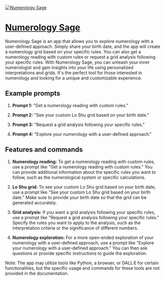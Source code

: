 [![Numerology Sage](https://files.oaiusercontent.com/file-fgXABQ2TPYFne6rum73ceP2N?se=2123-10-17T11%3A46%3A31Z&sp=r&sv=2021-08-06&sr=b&rscc=max-age%3D31536000%2C%20immutable&rscd=attachment%3B%20filename%3Db03cad17-59cc-4193-83bd-b22c06d18d86.png&sig=ZnoaX6R4HikwJRd0X8MYl302DW7qMQ23GOcb1lPK/vo%3D)](https://chat.openai.com/g/g-3RWsnslrS-numerology-sage)

# [Numerology Sage](https://chat.openai.com/g/g-3RWsnslrS-numerology-sage)

Numerology Sage is an app that allows you to explore numerology with a user-defined approach. Simply share your birth date, and the app will create a numerology grid based on your specific rules. You can also get a numerology reading with custom rules or request a grid analysis following your specific rules. With Numerology Sage, you can unleash your inner numerologist and gain insights into your life using personalized interpretations and grids. It's the perfect tool for those interested in numerology and looking for a unique and customizable experience.

## Example prompts

1. **Prompt 1:** "Get a numerology reading with custom rules."

2. **Prompt 2:** "See your custom Lo Shu grid based on your birth date."

3. **Prompt 3:** "Request a grid analysis following your specific rules."

4. **Prompt 4:** "Explore your numerology with a user-defined approach."


## Features and commands

1. **Numerology reading:** To get a numerology reading with custom rules, use a prompt like "Get a numerology reading with custom rules." You can provide additional information about the specific rules you want to follow, such as the numerological system or specific calculations.

2. **Lo Shu grid:** To see your custom Lo Shu grid based on your birth date, use a prompt like "See your custom Lo Shu grid based on your birth date." Make sure to provide your birth date so that the grid can be generated accurately.

3. **Grid analysis:** If you want a grid analysis following your specific rules, use a prompt like "Request a grid analysis following your specific rules." Specify the rules you want to apply to the analysis, such as the interpretation criteria or the significance of different numbers.

4. **Numerology exploration:** For a more open-ended exploration of your numerology with a user-defined approach, use a prompt like "Explore your numerology with a user-defined approach." You can then ask questions or provide specific instructions to guide the exploration.

Note: The app may utilize tools like Python, a browser, or DALL·E for certain functionalities, but the specific usage and commands for these tools are not provided in the documentation.